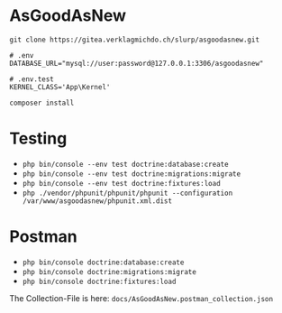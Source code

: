 # AsGoodAsNew

`git clone https://gitea.verklagmichdo.ch/slurp/asgoodasnew.git`
```dotenv
# .env
DATABASE_URL="mysql://user:password@127.0.0.1:3306/asgoodasnew"
```
```dotenv
# .env.test
KERNEL_CLASS='App\Kernel'
```
`composer install`

# Testing
- `php bin/console --env test doctrine:database:create`
- `php bin/console --env test doctrine:migrations:migrate`
- `php bin/console --env test doctrine:fixtures:load`
- `php ./vendor/phpunit/phpunit/phpunit --configuration /var/www/asgoodasnew/phpunit.xml.dist`

# Postman
- `php bin/console doctrine:database:create`
- `php bin/console doctrine:migrations:migrate`
- `php bin/console doctrine:fixtures:load`

The Collection-File is here:  `docs/AsGoodAsNew.postman_collection.json`
